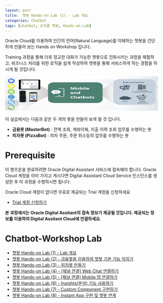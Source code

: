 ```yaml
---
layout: post
title:  챗봇 Hands-on Lab (1) - Lab 개요
categories: Chatbot
tags: [chatbot, 오라클 챗봇, Hands-on-Lab]
---
```

Oracle Cloud를 이용하여 인간의 언어(Natural Language)를 이해하는 챗봇을 간단하게 만들어 보는 Hands on Workshop 입니다.

Training 과정을 통해 더욱 정교한 대화가 가능한 챗봇으로 진화시키는 과정을 체험하고, 비즈니스 처리를 위한 로직을 쉽게 작성하여 챗봇을 통해 서비스하게 하는 경험을 하시게 될 것입니다.

![](/assets/images/chatbot_lecture/mobile_overviw.jpg)

이 실습에서는 다음과 같은 두 개의 봇을 만들어 보게 될 것 입니다.

* **금융봇 (MasterBot)** : 잔액 조회, 계좌이체, 지출 이력 조회 업무를 수행하는 봇
* **피자봇 (PizzaBot)** : 피자 주문, 주문 취소등의 업무를 수행하는 봇

# Prerequisite 
이 핸즈온을 완료하려면 Oracle Digital Assistant 서비스에 접속해야 합니다. 
Oracle Cloud 계정을 이미 가지고 계시다면 Digital Assistant Cloud Service 인스턴스를 생성한 후 이 과정을 수행하시면 됩니다. 

Oracle Cloud 계정이 없다면 무료로 제공되는 Trial 계정을 신청하세요
* [Trial 계정 신청하기](http://www.oracloud.kr/post/oracle_cloud_trial_universal/)

**본 과정에서는 Oracle Digital Assitant의 접속 정보가 제공될 것입니다. 제공되는 정보를 이용하여 Digital Assitant Cloud에 연결하세요.**


# Chatbot-Workshop Lab 
* [챗봇 Hands-on Lab (1) - Lab 개요](/chatbot/2019/챗봇-Hands-on-Lab_1/)
* [챗봇 Hands-on Lab (2) - 금융봇을 이용하여 챗봇 기본 기능 익히기](/chatbot/2019/챗봇-Hands-on-Lab_2/)
* [챗봇 Hands-on Lab (3) - 피자봇 만들기 ](/chatbot/2019/챗봇-Hands-on-Lab_3/)
* [챗봇 Hands-on Lab (4) - [채널 연결] Web Chat 연결하기](/chatbot/2019/챗봇-Hands-on-Lab_4/)
* [챗봇 Hands-on Lab (5) - [채널 연결] Mobile 앱 연결하기](/chatbot/2019/챗봇-Hands-on-Lab_5/)
* [챗봇 Hands-on Lab (6) - Insights(분석) 기능 사용하기](/chatbot/2019/챗봇-Hands-on-Lab_6/)
* [챗봇 Hands-on Lab (7) - Custom Component 구현하기](/chatbot/2019/챗봇-Hands-on-Lab_7/)
* [챗봇 Hands-on Lab (8) - Instant App 구현 및 챗봇 연계](/chatbot/2019/챗봇-Hands-on-Lab_8/)